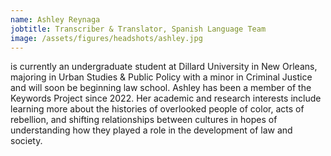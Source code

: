 ```yaml
---
name: Ashley Reynaga
jobtitle: Transcriber & Translator, Spanish Language Team
image: /assets/figures/headshots/ashley.jpg
---
```

is currently an undergraduate student at Dillard University in New Orleans, majoring in Urban Studies & Public Policy with a minor in Criminal Justice and will soon be beginning law school. Ashley has been a member of the Keywords Project since 2022. Her academic and research interests include learning more about the histories of overlooked people of color, acts of rebellion, and shifting relationships between cultures in hopes of understanding how they played a role in the development of law and society.